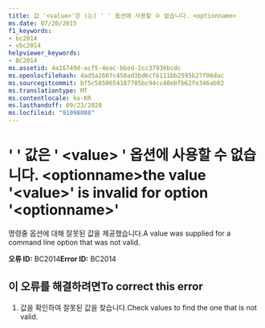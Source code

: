 ```yaml
---
title: 값 '<value>'은 (는) ' ' 옵션에 사용할 수 없습니다. <optionname>
ms.date: 07/20/2015
f1_keywords:
- bc2014
- vbc2014
helpviewer_keywords:
- BC2014
ms.assetid: 4a16749d-acf5-4eac-bbed-2cc37936bcdc
ms.openlocfilehash: 4ad5a2607c450ad3bd6cf6111bb2595b27f06dac
ms.sourcegitcommit: bf5c5850654187705bc94cc40ebfb62fe346ab02
ms.translationtype: MT
ms.contentlocale: ko-KR
ms.lasthandoff: 09/23/2020
ms.locfileid: "91098088"
---
```

# <a name="the-value-value-is-invalid-for-option-optionname"></a><span data-ttu-id="5c0b7-103">' ' 값은 ' \<value> ' 옵션에 사용할 수 없습니다. \<optionname></span><span class="sxs-lookup"><span data-stu-id="5c0b7-103">the value '\<value>' is invalid for option '\<optionname>'</span></span>

<span data-ttu-id="5c0b7-104">명령줄 옵션에 대해 잘못된 값을 제공했습니다.</span><span class="sxs-lookup"><span data-stu-id="5c0b7-104">A value was supplied for a command line option that was not valid.</span></span>  
  
 <span data-ttu-id="5c0b7-105">**오류 ID:** BC2014</span><span class="sxs-lookup"><span data-stu-id="5c0b7-105">**Error ID:** BC2014</span></span>  
  
## <a name="to-correct-this-error"></a><span data-ttu-id="5c0b7-106">이 오류를 해결하려면</span><span class="sxs-lookup"><span data-stu-id="5c0b7-106">To correct this error</span></span>  
  
1. <span data-ttu-id="5c0b7-107">값을 확인하여 잘못된 값을 찾습니다.</span><span class="sxs-lookup"><span data-stu-id="5c0b7-107">Check values to find the one that is not valid.</span></span>
